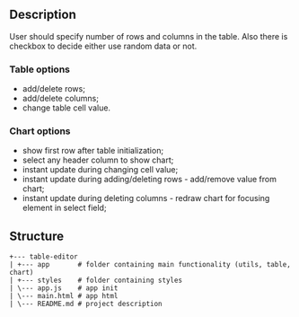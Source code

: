 ## Description
User should specify number of rows and columns in the table. Also there is checkbox to decide either use random data or not.

### Table options
- add/delete rows;
- add/delete columns;
- change table cell value.

### Chart options
- show first row after table initialization;
- select any header column to show chart;
- instant update during changing cell value;
- instant update during adding/deleting rows - add/remove value from chart;
- instant update during deleting columns - redraw chart for focusing element in select field;

## Structure

    +--- table-editor
    | +--- app       # folder containing main functionality (utils, table, chart)
    | +--- styles    # folder containing styles
    | \--- app.js    # app init
    | \--- main.html # app html
    | \--- README.md # project description
